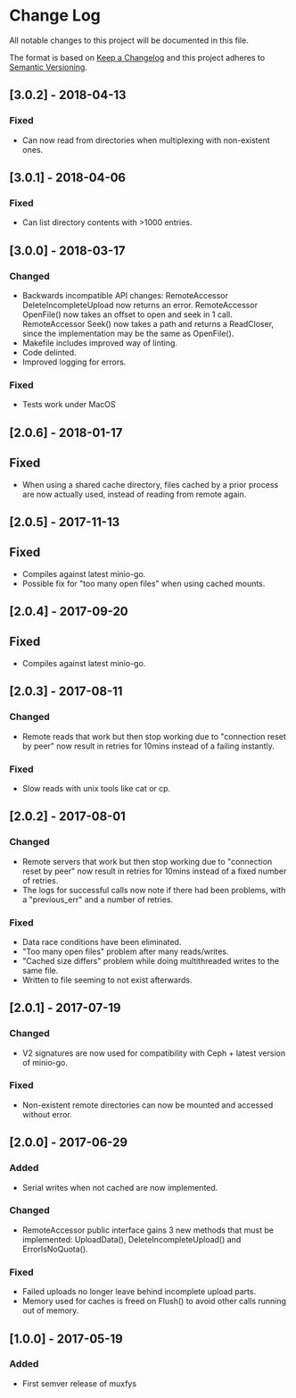 # Change Log
All notable changes to this project will be documented in this file.

The format is based on [Keep a Changelog](http://keepachangelog.com/) and this
project adheres to [Semantic Versioning](http://semver.org/).


## [3.0.2] - 2018-04-13
### Fixed
- Can now read from directories when multiplexing with non-existent ones.


## [3.0.1] - 2018-04-06
### Fixed
- Can list directory contents with >1000 entries.


## [3.0.0] - 2018-03-17
### Changed
- Backwards incompatible API changes: RemoteAccessor DeleteIncompleteUpload now
returns an error. RemoteAccessor OpenFile() now takes an offset to open and seek
in 1 call. RemoteAccessor Seek() now takes a path and returns a ReadCloser,
since the implementation may be the same as OpenFile().
- Makefile includes improved way of linting.
- Code delinted.
- Improved logging for errors.

### Fixed
- Tests work under MacOS


## [2.0.6] - 2018-01-17
## Fixed
- When using a shared cache directory, files cached by a prior process are now
  actually used, instead of reading from remote again.


## [2.0.5] - 2017-11-13
## Fixed
- Compiles against latest minio-go.
- Possible fix for "too many open files" when using cached mounts.


## [2.0.4] - 2017-09-20
## Fixed
- Compiles against latest minio-go.


## [2.0.3] - 2017-08-11
### Changed
- Remote reads that work but then stop working due to "connection reset by
  peer" now result in retries for 10mins instead of a failing instantly.

### Fixed
- Slow reads with unix tools like cat or cp.


## [2.0.2] - 2017-08-01
### Changed
- Remote servers that work but then stop working due to "connection reset by
  peer" now result in retries for 10mins instead of a fixed number of retries.
- The logs for successful calls now note if there had been problems, with a
  "previous_err" and a number of retries.

### Fixed
- Data race conditions have been eliminated.
- "Too many open files" problem after many reads/writes.
- "Cached size differs" problem while doing multithreaded writes to the same
  file.
- Written to file seeming to not exist afterwards.


## [2.0.1] - 2017-07-19
### Changed
- V2 signatures are now used for compatibility with Ceph + latest version of
  minio-go.

### Fixed
- Non-existent remote directories can now be mounted and accessed without error.


## [2.0.0] - 2017-06-29
### Added
- Serial writes when not cached are now implemented.

### Changed
- RemoteAccessor public interface gains 3 new methods that must be implemented:
  UploadData(), DeleteIncompleteUpload() and ErrorIsNoQuota().

### Fixed
- Failed uploads no longer leave behind incomplete upload parts.
- Memory used for caches is freed on Flush() to avoid other calls running out of
  memory.


## [1.0.0] - 2017-05-19
### Added
- First semver release of muxfys
